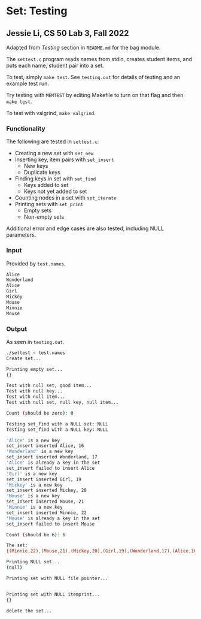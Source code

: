 # Set: Testing
## Jessie Li, CS 50 Lab 3, Fall 2022
Adapted from *Testing* section in `README.md` for the bag module.

The `settest.c` program reads names from stdin, creates student items, and puts each name, student pair into a set. 

To test, simply `make test`.
See `testing.out` for details of testing and an example test run.

Try testing with `MEMTEST` by editing Makefile to turn on that flag and then `make test`.

To test with valgrind, `make valgrind`.

### Functionality 

The following are tested in `settest.c`:

* Creating a new set with `set_new`
* Inserting key, item pairs with `set_insert`
    * New keys
    * Duplicate keys
* Finding keys in set with `set_find`
    * Keys added to set
    * Keys not yet added to set
* Counting nodes in a set with `set_iterate`
* Printing sets with `set_print`
    * Empty sets
    * Non-empty sets

Additional error and edge cases are also tested, including NULL parameters. 

### Input

Provided by `test.names`.

```bash
Alice
Wonderland
Alice
Girl
Mickey
Mouse
Minnie
Mouse

```

### Output

As seen in `testing.out`.

```bash
./settest < test.names
Create set...

Printing empty set...
{}

Test with null set, good item...
Test with null key...
Test with null item...
Test with null set, null key, null item...

Count (should be zero): 0

Testing set_find with a NULL set: NULL
Testing set_find with a NULL key: NULL

'Alice' is a new key
set_insert inserted Alice, 16
'Wonderland' is a new key
set_insert inserted Wonderland, 17
'Alice' is already a key in the set
set_insert failed to insert Alice
'Girl' is a new key
set_insert inserted Girl, 19
'Mickey' is a new key
set_insert inserted Mickey, 20
'Mouse' is a new key
set_insert inserted Mouse, 21
'Minnie' is a new key
set_insert inserted Minnie, 22
'Mouse' is already a key in the set
set_insert failed to insert Mouse

Count (should be 6): 6

The set:
{(Minnie,22),(Mouse,21),(Mickey,20),(Girl,19),(Wonderland,17),(Alice,16),}

Printing NULL set...
(null)

Printing set with NULL file pointer...


Printing set with NULL itemprint...
{}

delete the set...

```